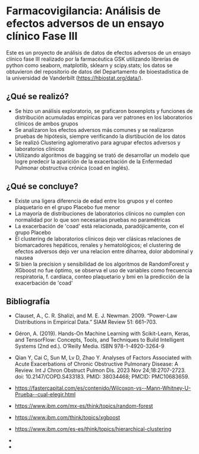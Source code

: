# Farmacovigilancia: Análisis de efectos adversos de un ensayo clínico Fase III

Este es un proyecto de análisis de datos de efectos adversos de un ensayo clínico fase III realizado por la farmacéutica GSK utilizando librerías de python como seaborn, matplotlib, sklearn y scipy.stats; los datos se obtuvieron del repositorio  de datos del Departamento de bioestadistica de la universidad de Vanderbilt (https://hbiostat.org/data/).

## ¿Qué se realizó?

* Se hizo un análisis exploratorio, se graficaron boxenplots y funciones de distribución acumuladas empíricas para ver patrones en los laboratorios clínicos de ambos grupos
* Se analizaron los efectos adversos más comunes y se realizaron pruebas de hipótesis, siempre verificando la disrtibución de los datos
* Se realizó Clustering aglomerativo para agrupar efectos adversos y laboratorios clínicos
* Utilizando algoritmos de bagging se trató de desarrollar un modelo que logre predecir la aparición de la exacerbación de la Enfermedad Pulmonar obstructiva crónica (coad en inglés).
  
## ¿Qué se concluye?

* Existe una ligera diferencia de edad entre los grupos y el conteo plaquetario en el grupo Placebo fue menor
* La mayoría de distribuciones de laboratorios clínicos no cumplen con normalidad por lo que son necesarias pruebas no paramétricas
* La exacerbación de 'coad' está relacionada, paradójicamente, con el grupo Placebo
* El clustering de laboratorios clínicos dejo ver clásicas relaciones de biomarcadores hepáticos, renales y hematológicos; el clustering de efectos adversos dejo ver una relacion entre diharrea, dolor abdominal y nausea
* Si bien la precision y sensibilidad de los algoritmos de RandomForest y XGboost no fue óptimo, se observa el uso de variables como frecuencia respiratoria, f. cardiaca, conteo plaquetario y bmi en la predicción de la exacerbación de 'coad'

## Bibliografía
* Clauset, A., C. R. Shalizi, and M. E. J. Newman. 2009. “Power-Law Distributions in Empirical Data.” SIAM Review 51: 661–703.
* Géron, A. (2019). Hands-On Machine Learning with Scikit-Learn, Keras, and TensorFlow: Concepts, Tools, and Techniques to Build 
  Intelligent Systems (2nd ed.). O’Reilly Media. ISBN 978-1-4920-3264-9
* Qian Y, Cai C, Sun M, Lv D, Zhao Y. Analyses of Factors Associated with Acute Exacerbations of Chronic Obstructive Pulmonary Disease: A 
  Review. Int J Chron Obstruct Pulmon Dis. 2023 Nov 24;18:2707-2723. doi: 10.2147/COPD.S433183. PMID: 38034468; PMCID: PMC10683659.
* https://fastercapital.com/es/contenido/Wilcoxon-vs--Mann-Whitney-U-Prueba--cual-elegir.html
* https://www.ibm.com/mx-es/think/topics/random-forest
* https://www.ibm.com/think/topics/xgboost
* https://www.ibm.com/es-es/think/topics/hierarchical-clustering

*
*
